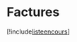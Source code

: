 # Factures

[!include[listeencours](factures.listeencours.autogen.md)]





























































































































